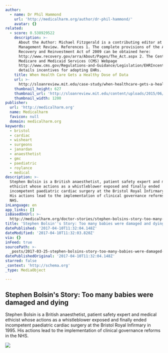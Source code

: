 ```yaml
---
author:
  - name: Dr Phil Hammond
    url: 'http://medicalharm.org/author/dr-phil-hammond/'
    avatar: {}
related:
  - score: 0.538929522
    description: >-
      About the Author: Michael Fitzgerald is a contributing editor at MIT Sloan
      Management Review. References 1. The complete provisions of the American
      Recovery and Reinvestment Act of 2009 can be obtained here:
      http://www.recovery.gov/arra/About/Pages/The_Act.aspx 2. The Centers for
      Medicare and Medicaid Services (CMS) Webpage
      http://www.cms.gov/Regulations-and-Guidance/Legislation/EHRIncentivePrograms/index.html
      details incentives for adopting EHRs.
    title: When Health Care Gets a Healthy Dose of Data
    url: >-
      http://sloanreview.mit.edu/case-study/when-healthcare-gets-a-healthy-dose-of-data/
    thumbnail_height: 627
    thumbnail_url: 'http://sloanreview.mit.edu/content/uploads/2015/06/IMH2-1200-1200x627.jpg'
    thumbnail_width: 1200
publisher:
  url: 'http://medicalharm.org'
  name: Medicalharm
  favicon: null
  domain: medicalharm.org
keywords:
  - bristol
  - cardiac
  - wisheart
  - surgeons
  - janardan
  - anaesthetist
  - gmc
  - paediatric
  - roylance
  - medical
description: >-
  Stephen Bolsin is a British anaesthetist, patient safety expert and medical
  ethicist whose actions as a whistleblower exposed and finally ended
  incompetent paediatric cardiac surgery at the Bristol Royal Infirmary in 1995.
  His actions lead to the implementation of clinical governance reforms in the
  NHS.
inLanguage: en
app_links: []
isBasedOnUrl: >-
  http://medicalharm.org/doctor-stories/stephen-bolsins-story-too-many-babies-were-damaged-and-dying/
title: 'Stephen Bolsin''s Story: Too many babies were damaged and dying'
datePublished: '2017-04-10T11:32:04.148Z'
dateModified: '2017-04-10T11:32:03.820Z'
via: {}
inFeed: true
sourcePath: >-
  _posts/2017-03-25-stephen-bolsins-story-too-many-babies-were-damaged-and-dyi.md
datePublishedOriginal: '2017-04-10T11:32:04.148Z'
starred: false
_context: 'http://schema.org'
_type: MediaObject

---
```

<article style=""><h1>Stephen Bolsin's Story: Too many babies were damaged and dying</h1><p>Stephen Bolsin is a British anaesthetist, patient safety expert and medical ethicist whose actions as a whistleblower exposed and finally ended incompetent paediatric cardiac surgery at the Bristol Royal Infirmary in 1995. His actions lead to the implementation of clinical governance reforms in the NHS.</p><img src="http://medicalharm.org/wp-content/uploads/2011/07/Stevebolsin-pic-200x210.jpg" /></article>